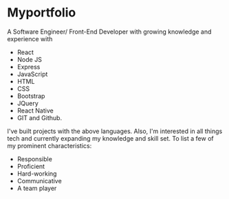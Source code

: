 # Myportfolio

A Software Engineer/ Front-End Developer with growing knowledge and experience with

- React
- Node JS
- Express
- JavaScript
- HTML
- CSS
- Bootstrap
- JQuery
- React Native
- GIT and Github.
  
I've built projects with the above languages. Also, I'm interested in all things tech and currently expanding my knowledge and skill set. To list a few of my prominent characteristics:
- Responsible
- Proficient
- Hard-working
- Communicative
- A team player
